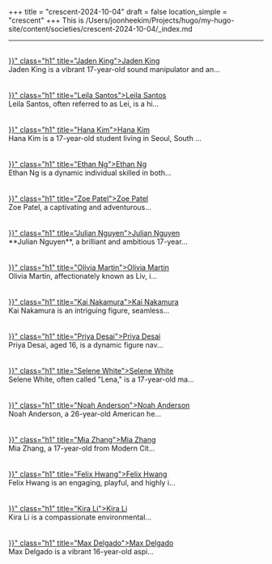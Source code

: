 +++
title = "crescent-2024-10-04"
draft = false
location_simple = "crescent"
+++
This is /Users/joonheekim/Projects/hugo/my-hugo-site/content/societies/crescent-2024-10-04/_index.md
<br>
<hr>
<br>
<a href="{{< ref "/persons/480c0062-18d3-44b7-bc8a-cd994751563c" >}}" class="h1" title="Jaden King">Jaden King</a>
<div class="plain">Jaden King is a vibrant 17-year-old sound manipulator and an...</div><br>
<br>
<a href="{{< ref "/persons/99f8b333-78de-48a5-96f4-5a4d5a58eb86" >}}" class="h1" title="Leila Santos">Leila Santos</a>
<div class="plain">Leila Santos, often referred to as Lei, is a hi...</div><br>
<br>
<a href="{{< ref "/persons/e0a8ef37-d926-4170-9554-6b8f5619a1b8" >}}" class="h1" title="Hana Kim">Hana Kim</a>
<div class="plain">Hana Kim is a 17-year-old student living in Seoul, South ...</div><br>
<br>
<a href="{{< ref "/persons/feee9e81-54d0-416d-8bbb-754783be623b" >}}" class="h1" title="Ethan Ng">Ethan Ng</a>
<div class="plain">Ethan Ng is a dynamic individual skilled in both...</div><br>
<br>
<a href="{{< ref "/persons/2956e4dd-4117-4d9a-9794-5fe37c279dc9" >}}" class="h1" title="Zoe Patel">Zoe Patel</a>
<div class="plain">Zoe Patel, a captivating and adventurous...</div><br>
<br>
<a href="{{< ref "/persons/c2807a41-2980-42be-b0e6-0d3e06d7ba92" >}}" class="h1" title="Julian Nguyen">Julian Nguyen</a>
<div class="plain">**Julian Nguyen**, a brilliant and ambitious 17-year...</div><br>
<br>
<a href="{{< ref "/persons/7088ec8d-7377-473e-be5d-59c09ad8808a" >}}" class="h1" title="Olivia Martin">Olivia Martin</a>
<div class="plain">Olivia Martin, affectionately known as Liv, i...</div><br>
<br>
<a href="{{< ref "/persons/0f5e2dd4-464c-4ec9-986a-94a232ab8df8" >}}" class="h1" title="Kai Nakamura">Kai Nakamura</a>
<div class="plain">Kai Nakamura is an intriguing figure, seamless...</div><br>
<br>
<a href="{{< ref "/persons/8fac4b65-9463-4c23-9f56-084580461449" >}}" class="h1" title="Priya Desai">Priya Desai</a>
<div class="plain">Priya Desai, aged 16, is a dynamic figure nav...</div><br>
<br>
<a href="{{< ref "/persons/c0bbd219-82d8-4a35-a2dc-d28053aa5163" >}}" class="h1" title="Selene White">Selene White</a>
<div class="plain">Selene White, often called "Lena," is a 17-year-old ma...</div><br>
<br>
<a href="{{< ref "/persons/9fd19710-ee85-48ea-ac9f-daeb445b0e11" >}}" class="h1" title="Noah Anderson">Noah Anderson</a>
<div class="plain">Noah Anderson, a 26-year-old American he...</div><br>
<br>
<a href="{{< ref "/persons/110d14e5-ac87-4e3d-9d40-b0280c33e892" >}}" class="h1" title="Mia Zhang">Mia Zhang</a>
<div class="plain">Mia Zhang, a 17-year-old from Modern Cit...</div><br>
<br>
<a href="{{< ref "/persons/651f3695-509f-416d-b32a-e2e364e9fcce" >}}" class="h1" title="Felix Hwang">Felix Hwang</a>
<div class="plain">Felix Hwang is an engaging, playful, and highly i...</div><br>
<br>
<a href="{{< ref "/persons/3cd57ef0-9d54-4d32-95ef-fde9b8dd80fd" >}}" class="h1" title="Kira Li">Kira Li</a>
<div class="plain">Kira Li is a compassionate environmental...</div><br>
<br>
<a href="{{< ref "/persons/1a6161b5-dd75-45a8-b7c5-ec728fd0934b" >}}" class="h1" title="Max Delgado">Max Delgado</a>
<div class="plain">Max Delgado is a vibrant 16-year-old aspi...</div><br>
<br>
